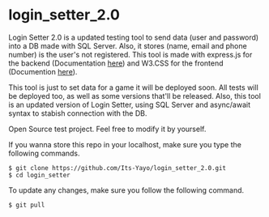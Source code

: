# login_setter_2.0

Login Setter 2.0 is a updated testing tool to send data (user and password) into a DB made with SQL Server. Also, it stores (name, email and phone number) is the user's not registered. This tool is made with express.js for 
the backend (Documentation [here](https://expressjs.com/)) and W3.CSS for the frontend (Documention [here](https://www.w3schools.com/w3css/)).

This tool is just to set data for a game it will be deployed soon. All tests will be deployed too, as well as some versions that'll be released. Also, this tool is an updated version of Login Setter, using SQL Server and async/await syntax to stabish connection with the DB. 

Open Source test project. Feel free to modify it by yourself. 

If you wanna store this repo in your localhost, make sure you type the following commands. 
```
$ git clone https://github.com/Its-Yayo/login_setter_2.0.git
$ cd login_setter
```

To update any changes, make sure you follow the following command.

```
$ git pull
